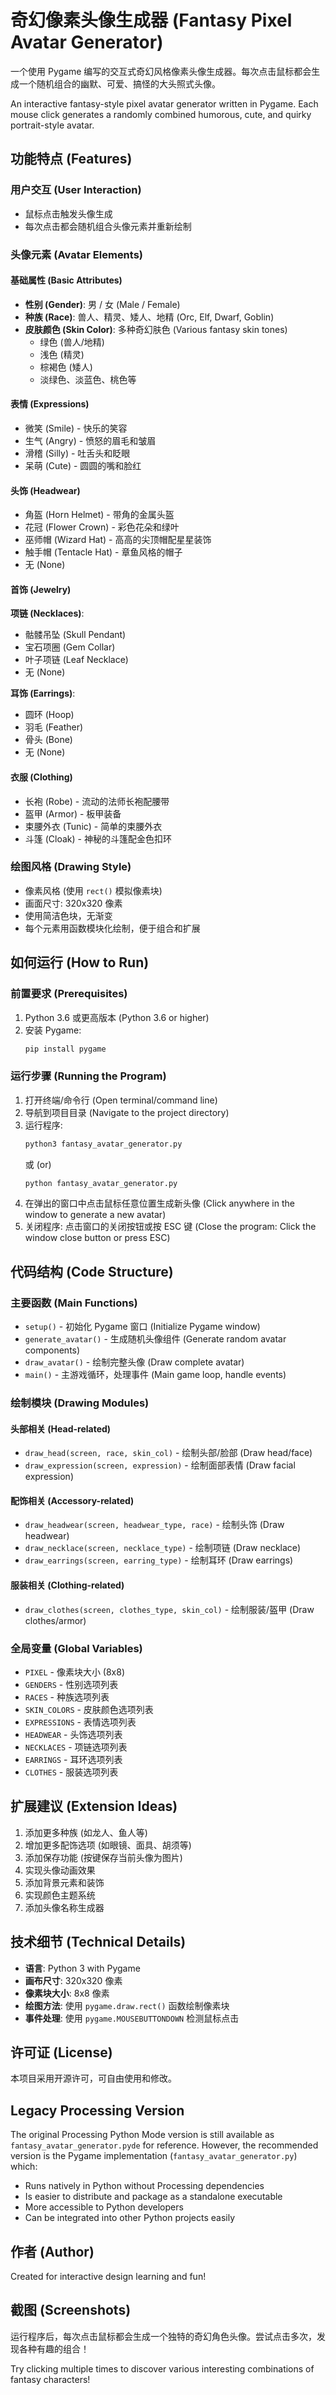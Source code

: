 # 奇幻像素头像生成器 (Fantasy Pixel Avatar Generator)

一个使用 Pygame 编写的交互式奇幻风格像素头像生成器。每次点击鼠标都会生成一个随机组合的幽默、可爱、搞怪的大头照式头像。

An interactive fantasy-style pixel avatar generator written in Pygame. Each mouse click generates a randomly combined humorous, cute, and quirky portrait-style avatar.

## 功能特点 (Features)

### 用户交互 (User Interaction)
- 鼠标点击触发头像生成
- 每次点击都会随机组合头像元素并重新绘制

### 头像元素 (Avatar Elements)

#### 基础属性 (Basic Attributes)
- **性别 (Gender)**: 男 / 女 (Male / Female)
- **种族 (Race)**: 兽人、精灵、矮人、地精 (Orc, Elf, Dwarf, Goblin)
- **皮肤颜色 (Skin Color)**: 多种奇幻肤色 (Various fantasy skin tones)
  - 绿色 (兽人/地精)
  - 浅色 (精灵)
  - 棕褐色 (矮人)
  - 淡绿色、淡蓝色、桃色等

#### 表情 (Expressions)
- 微笑 (Smile) - 快乐的笑容
- 生气 (Angry) - 愤怒的眉毛和皱眉
- 滑稽 (Silly) - 吐舌头和眨眼
- 呆萌 (Cute) - 圆圆的嘴和脸红

#### 头饰 (Headwear)
- 角盔 (Horn Helmet) - 带角的金属头盔
- 花冠 (Flower Crown) - 彩色花朵和绿叶
- 巫师帽 (Wizard Hat) - 高高的尖顶帽配星星装饰
- 触手帽 (Tentacle Hat) - 章鱼风格的帽子
- 无 (None)

#### 首饰 (Jewelry)
**项链 (Necklaces)**:
- 骷髅吊坠 (Skull Pendant)
- 宝石项圈 (Gem Collar)
- 叶子项链 (Leaf Necklace)
- 无 (None)

**耳饰 (Earrings)**:
- 圆环 (Hoop)
- 羽毛 (Feather)
- 骨头 (Bone)
- 无 (None)

#### 衣服 (Clothing)
- 长袍 (Robe) - 流动的法师长袍配腰带
- 盔甲 (Armor) - 板甲装备
- 束腰外衣 (Tunic) - 简单的束腰外衣
- 斗篷 (Cloak) - 神秘的斗篷配金色扣环

### 绘图风格 (Drawing Style)
- 像素风格 (使用 `rect()` 模拟像素块)
- 画面尺寸: 320x320 像素
- 使用简洁色块，无渐变
- 每个元素用函数模块化绘制，便于组合和扩展

## 如何运行 (How to Run)

### 前置要求 (Prerequisites)
1. Python 3.6 或更高版本 (Python 3.6 or higher)
2. 安装 Pygame:
   ```bash
   pip install pygame
   ```

### 运行步骤 (Running the Program)
1. 打开终端/命令行 (Open terminal/command line)
2. 导航到项目目录 (Navigate to the project directory)
3. 运行程序:
   ```bash
   python3 fantasy_avatar_generator.py
   ```
   或 (or)
   ```bash
   python fantasy_avatar_generator.py
   ```
4. 在弹出的窗口中点击鼠标任意位置生成新头像 (Click anywhere in the window to generate a new avatar)
5. 关闭程序: 点击窗口的关闭按钮或按 ESC 键 (Close the program: Click the window close button or press ESC)

## 代码结构 (Code Structure)

### 主要函数 (Main Functions)

- `setup()` - 初始化 Pygame 窗口 (Initialize Pygame window)
- `generate_avatar()` - 生成随机头像组件 (Generate random avatar components)
- `draw_avatar()` - 绘制完整头像 (Draw complete avatar)
- `main()` - 主游戏循环，处理事件 (Main game loop, handle events)

### 绘制模块 (Drawing Modules)

#### 头部相关 (Head-related)
- `draw_head(screen, race, skin_col)` - 绘制头部/脸部 (Draw head/face)
- `draw_expression(screen, expression)` - 绘制面部表情 (Draw facial expression)

#### 配饰相关 (Accessory-related)
- `draw_headwear(screen, headwear_type, race)` - 绘制头饰 (Draw headwear)
- `draw_necklace(screen, necklace_type)` - 绘制项链 (Draw necklace)
- `draw_earrings(screen, earring_type)` - 绘制耳环 (Draw earrings)

#### 服装相关 (Clothing-related)
- `draw_clothes(screen, clothes_type, skin_col)` - 绘制服装/盔甲 (Draw clothes/armor)

### 全局变量 (Global Variables)

- `PIXEL` - 像素块大小 (8x8)
- `GENDERS` - 性别选项列表
- `RACES` - 种族选项列表
- `SKIN_COLORS` - 皮肤颜色选项列表
- `EXPRESSIONS` - 表情选项列表
- `HEADWEAR` - 头饰选项列表
- `NECKLACES` - 项链选项列表
- `EARRINGS` - 耳环选项列表
- `CLOTHES` - 服装选项列表

## 扩展建议 (Extension Ideas)

1. 添加更多种族 (如龙人、鱼人等)
2. 增加更多配饰选项 (如眼镜、面具、胡须等)
3. 添加保存功能 (按键保存当前头像为图片)
4. 实现头像动画效果
5. 添加背景元素和装饰
6. 实现颜色主题系统
7. 添加头像名称生成器

## 技术细节 (Technical Details)

- **语言**: Python 3 with Pygame
- **画布尺寸**: 320x320 像素
- **像素块大小**: 8x8 像素
- **绘图方法**: 使用 `pygame.draw.rect()` 函数绘制像素块
- **事件处理**: 使用 `pygame.MOUSEBUTTONDOWN` 检测鼠标点击

## 许可证 (License)

本项目采用开源许可，可自由使用和修改。

## Legacy Processing Version

The original Processing Python Mode version is still available as `fantasy_avatar_generator.pyde` for reference. However, the recommended version is the Pygame implementation (`fantasy_avatar_generator.py`) which:
- Runs natively in Python without Processing dependencies
- Is easier to distribute and package as a standalone executable
- More accessible to Python developers
- Can be integrated into other Python projects easily

## 作者 (Author)

Created for interactive design learning and fun!

## 截图 (Screenshots)

运行程序后，每次点击鼠标都会生成一个独特的奇幻角色头像。尝试点击多次，发现各种有趣的组合！

Try clicking multiple times to discover various interesting combinations of fantasy characters!